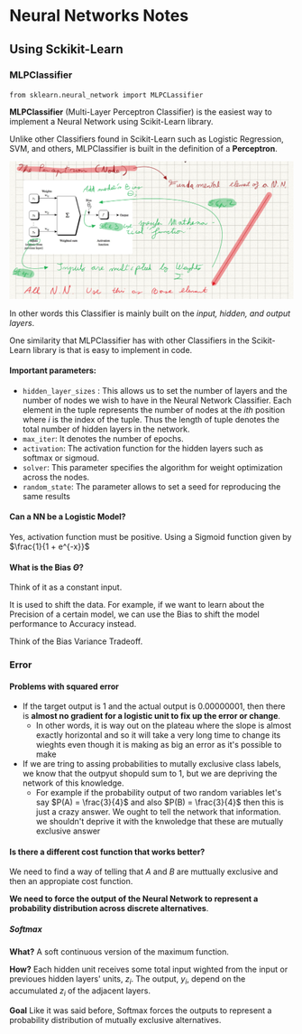 # Neural Networks Notes

## Using Sckikit-Learn

### MLPClassifier

`from sklearn.neural_network import MLPCLassifier`

**MLPClassifier** (Multi-Layer Perceptron Classifier) is the easiest way to implement a Neural Network using Scikit-Learn library.

Unlike other Classifiers found in Scikit-Learn such as Logistic Regression, SVM, and others, MLPClassifier is built in the definition of a **Perceptron**. 

![perceptron](imgs/neural_networks_images/perceptron.png)

In other words this Classifier is mainly built on the *input, hidden, and output layers*.

One similarity that MLPClassifier has with other Classifiers in the Scikit-Learn library is that is easy to implement in code.

#### Important parameters:
- `hidden_layer_sizes` : This allows us to set the number of layers and the number of nodes we wish to have in the Neural Network Classifier. Each element in the tuple represents the number of nodes at the $ith$ position where $i$ is the index of the tuple. Thus the length of tuple denotes the total number of hidden layers in the network.
- `max_iter`: It denotes the number of epochs.
- `activation`: The activation function for the hidden layers such as softmax or sigmoud.
- `solver`: This parameter specifies the algorithm for weight optimization across the nodes.
- `random_state`: The parameter allows to set a seed for reproducing the same results


#### Can a NN be a Logistic Model?

Yes, activation function must be positive. Using a Sigmoid function given by $\frac{1}{1 + e^{-x}}$


#### What is the Bias $\Theta$?

Think of it as a constant input.

It is used to shift the data. For example, if we want to learn about the Precision of a certain model, we can use the Bias to shift the model performance to Accuracy instead. 

Think of the Bias Variance Tradeoff.

### Error
#### Problems with squared error

- If the target output is 1 and the actual output is $0.00000001$, then there is **almost no gradient for a logistic unit to fix up the error or change**.
    - In other words, it is way out on the plateau where the slope is almost exactly horizontal and so it will take a very long time to change its wieghts even though it is making as big an error as it's possible to make
- If we are tring to assing probabilities to mutally exclusive class labels, we know that the outpyut shopuld sum to 1, but we are depriving the network of this knowledge.
    - For example if the probability output of two random variables let's say $P(A) = \frac{3}{4}$ and also $P(B) = \frac{3}{4}$ then this is just a crazy answer. We ought to tell the network that information. we shouldn't deprive it with the knwoledge that these are mutually exclusive answer

#### Is there a different cost function that works better?

We need to find a way of telling that $A$ and $B$ are muttually exclusive and then an appropiate cost function.

**We need to force the output of the Neural Network to represent a probability distribution across discrete alternatives**.

##### Softmax

**What?** A soft continuous version of the maximum function.

**How?** Each hidden unit receives some total input wighted from the input or previoues hidden layers' units, $z_i$. The output, $y_i$, depend on the accumulated $z_i$ of the adjacent layers. 

**Goal** Like it was said before, Softmax forces the outputs to represent a probability distribution of mutually exclusive alternatives.



